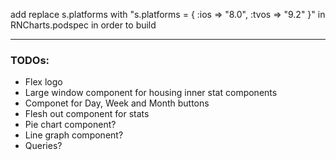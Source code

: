 add replace s.platforms with "s.platforms = { :ios => "8.0", :tvos => "9.2" }"
in RNCharts.podspec in order to build


---

### TODOs:

- Flex logo
- Large window component for housing inner stat components
- Componet for Day, Week and Month buttons
- Flesh out component for stats
- Pie chart component?
- Line graph component?
- Queries?